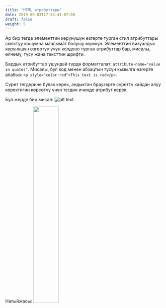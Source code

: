 ```yaml
---
title: "HTML атрибуттары"
date: 2019-09-03T17:53:41-07:00
draft: false
weight: 5
---
```


Ар бир тегде элементтин көрүнүшүн өзгөртө турган стил атрибуттары сыяктуу кошумча маалымат болушу мүмкүн. Элементтин визуалдык көрүнүшүн өзгөртүү үчүн колдоно турган атрибуттар бар, мисалы, өлчөмү, түсү жана тексттин шрифти.

Бардык атрибуттар ушундай түрдө форматталат: `attribute-name="value in quotes"`. Мисалы, бул код менен абзацтын түсүн кызылга өзгөртө алабыз: `<p style="color:red">This text is red</p>`.

Сүрөт тегдерине булак керек, андыктан браузерге сүрөттү кайдан алуу керектигин көрсөтүү үчүн тегдин ичинде атрибут керек.

Бул жерде бир мисал:
![alt text](../media/attribute-sm.png "img тег үлгүсү")

Натыйжасы:
<img src="../media/benji.jpg" width="40%" />